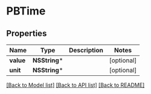# PBTime

## Properties
Name | Type | Description | Notes
------------ | ------------- | ------------- | -------------
**value** | **NSString*** |  | [optional] 
**unit** | **NSString*** |  | [optional] 

[[Back to Model list]](../README.md#documentation-for-models) [[Back to API list]](../README.md#documentation-for-api-endpoints) [[Back to README]](../README.md)


